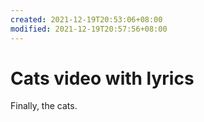 ```yaml
---
created: 2021-12-19T20:53:06+08:00
modified: 2021-12-19T20:57:56+08:00
---
```


# Cats video with lyrics

Finally, the cats.

